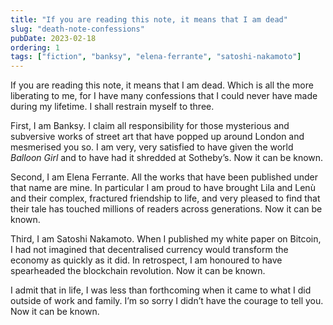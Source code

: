 ```yaml
---
title: "If you are reading this note, it means that I am dead"
slug: "death-note-confessions"
pubDate: 2023-02-18
ordering: 1
tags: ["fiction", "banksy", "elena-ferrante", "satoshi-nakamoto"]
---
```


<span class="small-caps">If you are reading this note</span>, it means that I am dead. Which is all the more liberating to me, for I have many confessions that I could never have made during my lifetime. I shall restrain myself to three.

First, I am Banksy. I claim all responsibility for those mysterious and subversive works of street art that have popped up around London and mesmerised you so. I am very, very satisfied to have given the world _Balloon Girl_ and to have had it shredded at Sotheby’s. Now it can be known.

Second, I am Elena Ferrante. All the works that have been published under that name are mine. In particular I am proud to have brought Lila and Lenù and their complex, fractured friendship to life, and very pleased to find that their tale has touched millions of readers across generations. Now it can be known.

Third, I am Satoshi Nakamoto. When I published my white paper on Bitcoin, I had not imagined that decentralised currency would transform the economy as quickly as it did. In retrospect, I am honoured to have spearheaded the blockchain revolution. Now it can be known.

I admit that in life, I was less than forthcoming when it came to what I did outside of work and family. I’m so sorry I didn’t have the courage to tell you. Now it can be known.